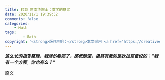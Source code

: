 ```yaml
---
title: 转载 席南华院士：数学的意义
date: 2020/11/1 19:39:32
comments: false
categories:
    - Math
tags:
        - Math
copyright: '<strong>版权声明：</strong>本文采用 <a href="https://creativecommons.org/licenses/by-nc-sa/3.0/cn/deed.zh" target="_blank">CC BY-NC-SA 3.0 CN</a> 协议进行许可'
---
```


***这么长的报告整理，我居然看完了，感慨颇深，极其有趣的是狄拉克雷说的：“我有一个方程，你也有么？”***

<!--more-->
[原文](https://mp.weixin.qq.com/s?__biz=MzA5OTMxMTUzMw==&mid=509641392&idx=2&sn=22c2ed524fdcc2bbd3bd90e398514297&chksm=0b1068723c67e164402c06d44c101d9947a036413401361331d2b7831363e372c76829f7295c#rd)